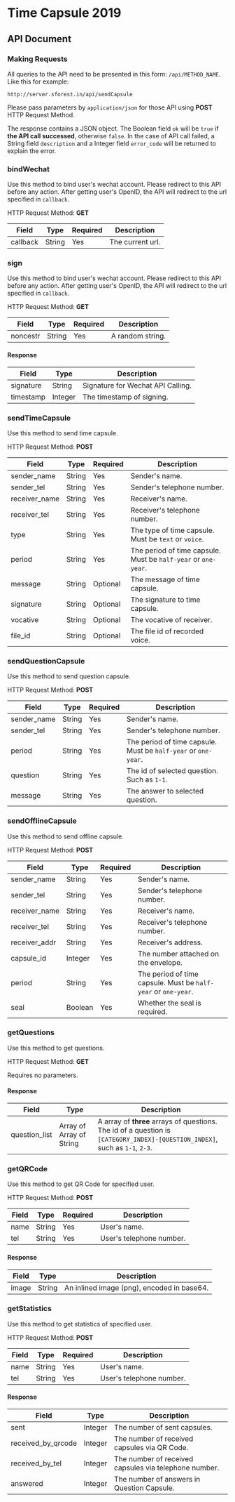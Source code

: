 # Time Capsule 2019
## API Document
### Making Requests
All queries to the API need to be presented in this form: `/api/METHOD_NAME`. Like this for example:

```
http://server.sforest.in/api/sendCapsule
```

Please pass parameters by `application/json` for those API using **POST** HTTP Request Method.

The response contains a JSON object. The Boolean field `ok` will be `true` if **the API call successed**, otherwise `false`. In the case of API call failed, a String field `description` and a Integer field `error_code` will be returned to explain the error.

### bindWechat
Use this method to bind user's wechat account. Please redirect to this API before any action. After getting user's OpenID, the API will redirect to the url specified in `callback`.

HTTP Request Method: **GET**

| Field    | Type   | Required | Description      |
|----------|--------|----------|------------------|
| callback | String | Yes      | The current url. |

### sign
Use this method to bind user's wechat account. Please redirect to this API before any action. After getting user's OpenID, the API will redirect to the url specified in `callback`.

HTTP Request Method: **GET**

| Field    | Type   | Required | Description      |
|----------|--------|----------|------------------|
| noncestr | String | Yes      | A random string. |

#### Response
| Field     | Type    | Description                       |
|-----------|---------|-----------------------------------|
| signature | String  | Signature for Wechat API Calling. |
| timestamp | Integer | The timestamp of signing.         |

### sendTimeCapsule
Use this method to send time capsule. 

HTTP Request Method: **POST**

| Field         | Type   | Required | Description                                                    |
|---------------|--------|----------|----------------------------------------------------------------|
| sender_name   | String | Yes      | Sender's name.                                                 |
| sender_tel    | String | Yes      | Sender's telephone number.                                     |
| receiver_name | String | Yes      | Receiver's name.                                               |
| receiver_tel  | String | Yes      | Receiver's telephone number.                                   |
| type          | String | Yes      | The type of time capsule. Must be `text` or `voice`.           |
| period        | String | Yes      | The period of time capsule. Must be `half-year` or `one-year`. |
| message       | String | Optional | The message of time capsule.                                   |
| signature     | String | Optional | The signature to time capsule.                                 |
| vocative      | String | Optional | The vocative of receiver.                                      |
| file_id       | String | Optional | The file id of recorded voice.                                 |

### sendQuestionCapsule
Use this method to send question capsule.

HTTP Request Method: **POST**

| Field       | Type   | Required | Description                                                    |
|-------------|--------|----------|----------------------------------------------------------------|
| sender_name | String | Yes      | Sender's name.                                                 |
| sender_tel  | String | Yes      | Sender's telephone number.                                     |
| period      | String | Yes      | The period of time capsule. Must be `half-year` or `one-year`. |
| question    | String | Yes      | The id of selected question. Such as `1-1`.                    |
| message     | String | Yes      | The answer to selected question.                               |

### sendOfflineCapsule
Use this method to send offline capsule.

HTTP Request Method: **POST**

| Field         | Type    | Required | Description                                                    |
|---------------|---------|----------|----------------------------------------------------------------|
| sender_name   | String  | Yes      | Sender's name.                                                 |
| sender_tel    | String  | Yes      | Sender's telephone number.                                     |
| receiver_name | String  | Yes      | Receiver's name.                                               |
| receiver_tel  | String  | Yes      | Receiver's telephone number.                                   |
| receiver_addr | String  | Yes      | Receiver's address.                                            |
| capsule_id    | Integer | Yes      | The number attached on the envelope.                           |
| period        | String  | Yes      | The period of time capsule. Must be `half-year` or `one-year`. |
| seal          | Boolean | Yes      | Whether the seal is required.                                  |

### getQuestions
Use this method to get questions.

HTTP Request Method: **GET**

Requires no parameters.

#### Response
| Field         | Type                     | Description                                                                                                                  |
|---------------|--------------------------|------------------------------------------------------------------------------------------------------------------------------|
| question_list | Array of Array of String | A array of **three** arrays of questions. The id of a question is `[CATEGORY_INDEX]-[QUESTION_INDEX]`, such as `1-1`, `2-3`. |

### getQRCode
Use this method to get QR Code for specified user.

HTTP Request Method: **POST**

| Field | Type   | Required | Description              |
|-------|--------|----------|--------------------------|
| name  | String | Yes      | User's name.             |
| tel   | String | Yes      | User's telephone number. |

#### Response
| Field | Type   | Description                                |
|-------|--------|--------------------------------------------|
| image | String | An inlined image (png), encoded in base64. |

### getStatistics
Use this method to get statistics of specified user.

HTTP Request Method: **POST**

| Field | Type   | Required | Description              |
|-------|--------|----------|--------------------------|
| name  | String | Yes      | User's name.             |
| tel   | String | Yes      | User's telephone number. |

#### Response

| Field              | Type    | Description                                           |
|--------------------|---------|-------------------------------------------------------|
| sent               | Integer | The number of sent capsules.                          |
| received_by_qrcode | Integer | The number of received capsules via QR Code.          |
| received_by_tel    | Integer | The number of received capsules via telephone number. |
| answered           | Integer | The number of answers in Question Capsule.            |
